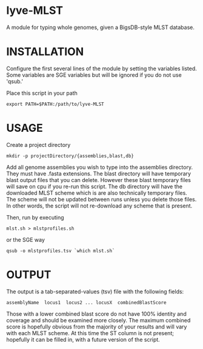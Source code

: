 lyve-MLST
=========

A module for typing whole genomes, given a BigsDB-style MLST database.

INSTALLATION
======

Configure the first several lines of the module by setting the variables listed.  Some variables are SGE variables but will be ignored if you do not use 'qsub.'  

Place this script in your path

    export PATH=$PATH:/path/to/lyve-MLST

USAGE
======

Create a project directory

    mkdir -p projectDirectory/{assemblies,blast,db}

Add all genome assemblies you wish to type into the assemblies directory.  They must have .fasta extensions.  The blast directory will have temporary blast output files that you can delete.  However these blast temporary files will save on cpu if you re-run this script.  The db directory will have the downloaded MLST scheme which is are also technically temporary files.  The scheme will not be updated between runs unless you delete those files.  In other words, the script will not re-download any scheme that is present.

Then, run by executing

    mlst.sh > mlstprofiles.sh

or the SGE way

    qsub -o mlstprofiles.tsv `which mlst.sh`

OUTPUT
======

The output is a tab-separated-values (tsv) file with the following fields:

    assemblyName  locus1  locus2 ... locusX  combinedBlastScore

Those with a lower combined blast score do not have 100% identity and coverage and should be examined more closely.  The maximum combined score is hopefully obvious from the majority of your results and will vary with each MLST scheme.  At this time the ST column is not present; hopefully it can be filled in, with a future version of the script.
